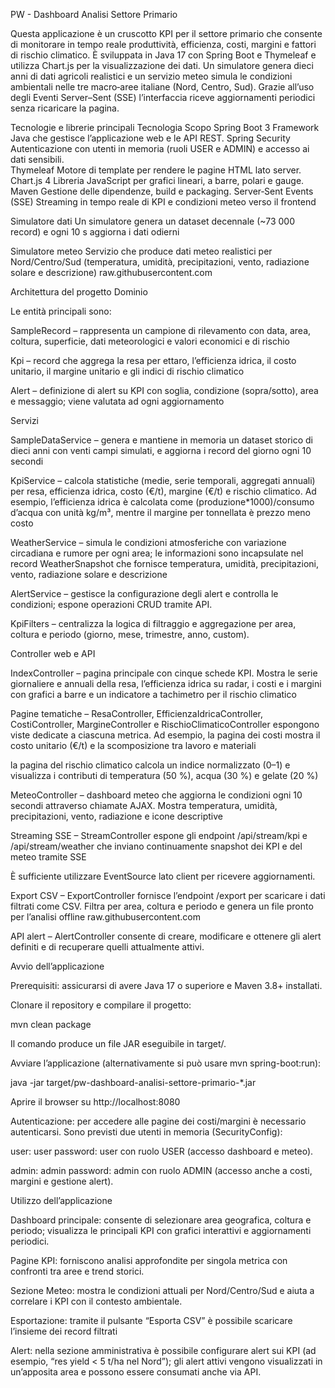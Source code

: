 PW - Dashboard Analisi Settore Primario

Questa applicazione è un cruscotto KPI per il settore primario che consente
di monitorare in tempo reale produttività, efficienza, costi, margini e
fattori di rischio climatico. È sviluppata in Java 17 con Spring Boot e
Thymeleaf e utilizza Chart.js per la visualizzazione dei dati. Un
simulatore genera dieci anni di dati agricoli realistici e un servizio meteo
simula le condizioni ambientali nelle tre macro‑aree italiane (Nord, Centro,
Sud). Grazie all’uso degli Eventi Server–Sent (SSE) l’interfaccia
riceve aggiornamenti periodici senza ricaricare la pagina.

Tecnologie e librerie principali
Tecnologia	Scopo
Spring Boot 3	Framework Java che gestisce l’applicazione web e le API REST.
Spring Security	Autenticazione con utenti in memoria (ruoli USER e ADMIN) e accesso
ai dati sensibili.	
Thymeleaf	Motore di template per rendere le pagine HTML lato server.
Chart.js 4	Libreria JavaScript per grafici lineari, a barre, polari e gauge.
Maven	Gestione delle dipendenze, build e packaging.
Server‑Sent Events (SSE)	Streaming in tempo reale di KPI e condizioni meteo verso il frontend


Simulatore dati
Un simulatore genera un dataset decennale (~73 000 record) e ogni 10 s
aggiorna i dati odierni


Simulatore meteo
Servizio che produce dati meteo realistici per Nord/Centro/Sud (temperatura,
umidità, precipitazioni, vento, radiazione solare e descrizione)
raw.githubusercontent.com


Architettura del progetto
Dominio

Le entità principali sono:

SampleRecord – rappresenta un campione di rilevamento con data,
area, coltura, superficie, dati meteorologici e valori economici e di
rischio

Kpi – record che aggrega la resa per ettaro, l’efficienza idrica,
il costo unitario, il margine unitario e gli indici di rischio climatico

Alert – definizione di alert su KPI con soglia, condizione (sopra/sotto),
area e messaggio; viene valutata ad ogni aggiornamento



Servizi

SampleDataService – genera e mantiene in memoria un dataset storico di
dieci anni con venti campi simulati, e aggiorna i record del giorno ogni
10 secondi

KpiService – calcola statistiche (medie, serie temporali, aggregati annuali)
per resa, efficienza idrica, costo (€/t), margine (€/t) e rischio climatico.
Ad esempio, l’efficienza idrica è calcolata come (produzione*1000)/consumo d’acqua
con unità kg/m³, mentre il margine per tonnellata è
prezzo meno costo


WeatherService – simula le condizioni atmosferiche con variazione
circadiana e rumore per ogni area; le informazioni sono incapsulate nel
record WeatherSnapshot che fornisce temperatura, umidità, precipitazioni,
vento, radiazione solare e descrizione

AlertService – gestisce la configurazione degli alert e controlla le
condizioni; espone operazioni CRUD tramite API.

KpiFilters – centralizza la logica di filtraggio e aggregazione per
area, coltura e periodo (giorno, mese, trimestre, anno, custom).


Controller web e API

IndexController – pagina principale con cinque schede KPI. Mostra le
serie giornaliere e annuali della resa, l’efficienza idrica su radar, i costi
e i margini con grafici a barre e un indicatore a tachimetro per il rischio
climatico

Pagine tematiche – ResaController, EfficienzaIdricaController,
CostiController, MargineController e RischioClimaticoController espongono
viste dedicate a ciascuna metrica. Ad esempio, la pagina dei costi mostra
il costo unitario (€/t) e la scomposizione tra lavoro e materiali

la pagina del rischio climatico calcola un indice normalizzato (0–1) e
visualizza i contributi di temperatura (50 %), acqua (30 %) e gelate (20 %)

MeteoController – dashboard meteo che aggiorna le condizioni ogni
10 secondi attraverso chiamate AJAX. Mostra temperatura, umidità,
precipitazioni, vento, radiazione e icone descriptive

Streaming SSE – StreamController espone gli endpoint /api/stream/kpi
e /api/stream/weather che inviano continuamente snapshot dei KPI e del
meteo tramite SSE

È sufficiente utilizzare
EventSource lato client per ricevere aggiornamenti.

Export CSV – ExportController fornisce l’endpoint /export per
scaricare i dati filtrati come CSV. Filtra per area, coltura e periodo e
genera un file pronto per l’analisi offline
raw.githubusercontent.com

API alert – AlertController consente di creare, modificare e ottenere
gli alert definiti e di recuperare quelli attualmente attivi.



Avvio dell’applicazione

Prerequisiti: assicurarsi di avere Java 17 o superiore e Maven 3.8+ installati.

Clonare il repository e compilare il progetto:

mvn clean package


Il comando produce un file JAR eseguibile in target/.

Avviare l’applicazione (alternativamente si può usare mvn spring-boot:run):

java -jar target/pw-dashboard-analisi-settore-primario-*.jar


Aprire il browser su http://localhost:8080

Autenticazione: per accedere alle pagine dei costi/margini è necessario
autenticarsi. Sono previsti due utenti in memoria (SecurityConfig):

user: user
password: user
con ruolo USER (accesso dashboard e meteo).

admin: admin
password: admin
con ruolo ADMIN (accesso anche a costi, margini e gestione alert).

Utilizzo dell’applicazione

Dashboard principale: consente di selezionare area geografica, coltura e
periodo; visualizza le principali KPI con grafici interattivi e aggiornamenti
periodici.

Pagine KPI: forniscono analisi approfondite per singola metrica con
confronti tra aree e trend storici.

Sezione Meteo: mostra le condizioni attuali per Nord/Centro/Sud e aiuta a
correlare i KPI con il contesto ambientale.

Esportazione: tramite il pulsante “Esporta CSV” è possibile scaricare
l’insieme dei record filtrati

Alert: nella sezione amministrativa è possibile configurare alert sui
KPI (ad esempio, “res yield < 5 t/ha nel Nord”); gli alert attivi vengono
visualizzati in un’apposita area e possono essere consumati anche via API.
